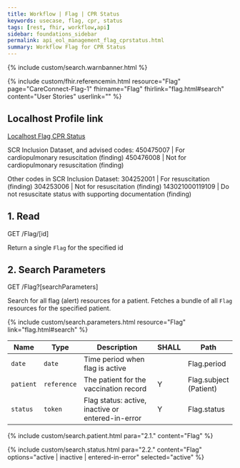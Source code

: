 ```yaml
---
title: Workflow | Flag | CPR Status
keywords: usecase, flag, cpr, status
tags: [rest, fhir, workflow,api]
sidebar: foundations_sidebar
permalink: api_eol_management_flag_cprstatus.html
summary: Workflow Flag for CPR Status
---
```


{% include custom/search.warnbanner.html %}

{% include custom/fhir.referencemin.html resource="Flag" page="CareConnect-Flag-1" fhirname="Flag" fhirlink="flag.html#search" content="User Stories" userlink="" %}

## Localhost Profile link ##
<a href="http://localhost:8080/STU3/StructureDefinition/CareConnect-EOL-CPRStatus-Flag-1" target="_blank">Localhost Flag CPR Status</a>

SCR Inclusion Dataset, and advised codes:
450475007 | For cardiopulmonary resuscitation (finding)
450476008 | Not for cardiopulmonary resuscitation (finding)

Other codes in SCR Inclusion Dataset:
304252001 | For resuscitation (finding)
304253006 | Not for resuscitation (finding)
143021000119109 | Do not resuscitate status with supporting documentation (finding)

## 1. Read ##

<div markdown="span" class="alert alert-success" role="alert">
GET /Flag/[id]</div>

Return a single `Flag` for the specified id


## 2. Search Parameters ##

<div markdown="span" class="alert alert-success" role="alert">
GET /Flag?[searchParameters]</div>

Search for all flag (alert) resources for a patient. Fetches a bundle of all `Flag` resources for the specified patient.

{% include custom/search.parameters.html resource="Flag"     link="flag.html#search" %}


| Name | Type | Description | SHALL | Path |
|------|------|-------------|-------|------|
| `date` | `date` | Time period when flag is active |  | Flag.period |
| `patient` | `reference` | The patient for the vaccination record | Y | Flag.subject <br>(Patient) |
| `status` | `token` | Flag status: active, inactive or entered-in-error | Y | Flag.status |


{% include custom/search.patient.html para="2.1." content="Flag" %}

{% include custom/search.status.html para="2.2." content="Flag" options="active | inactive | entered-in-error" selected="active" %}
